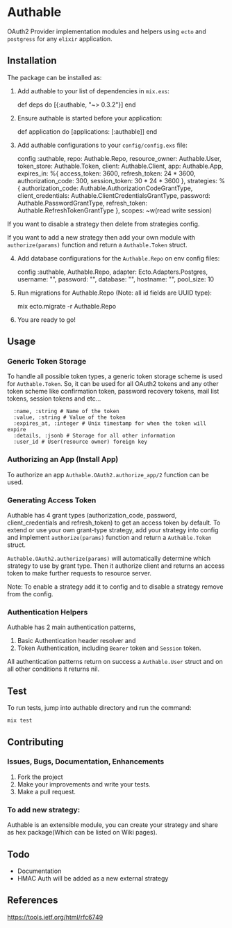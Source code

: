 # Authable

OAuth2 Provider implementation modules and helpers using `ecto` and `postgress` for any `elixir` application.

## Installation

The package can be installed as:

  1. Add authable to your list of dependencies in `mix.exs`:

        def deps do
          [{:authable, "~> 0.3.2"}]
        end

  2. Ensure authable is started before your application:

        def application do
          [applications: [:authable]]
        end

  3. Add authable configurations to your `config/config.exs` file:

        config :authable,
          repo: Authable.Repo,
          resource_owner: Authable.User,
          token_store: Authable.Token,
          client: Authable.Client,
          app: Authable.App,
          expires_in: %{
            access_token: 3600,
            refresh_token: 24 * 3600,
            authorization_code: 300,
            session_token: 30 * 24 * 3600
          },
          strategies: %{
            authorization_code: Authable.AuthorizationCodeGrantType,
            client_credentials: Authable.ClientCredentialsGrantType,
            password: Authable.PasswordGrantType,
            refresh_token: Authable.RefreshTokenGrantType
          },
          scopes: ~w(read write session)

  If you want to disable a strategy then delete from strategies config.

  If you want to add a new strategy then add your own module with `authorize(params)` function and return a `Authable.Token` struct.

  4. Add database configurations for the `Authable.Repo` on env config files:

        config :authable, Authable.Repo,
          adapter: Ecto.Adapters.Postgres,
          username: "",
          password: "",
          database: "",
          hostname: "",
          pool_size: 10

  5. Run migrations for Authable.Repo (Note: all id fields are UUID type):

        mix ecto.migrate -r Authable.Repo

  6. You are ready to go!

## Usage

### Generic Token Storage

To handle all possible token types, a generic token storage scheme is used for `Authable.Token`. So, it can be used for all OAuth2 tokens and any other token scheme like confirmation token, password recovery tokens, mail list tokens, session tokens and etc...

      :name, :string # Name of the token
      :value, :string # Value of the token
      :expires_at, :integer # Unix timestamp for when the token will expire
      :details, :jsonb # Storage for all other information
      :user_id # User(resource owner) foreign key

### Authorizing an App (Install App)

To authorize an app `Authable.OAuth2.authorize_app/2` function can be used.

### Generating Access Token

Authable has 4 grant types (authorization_code, password, client_credentials and refresh_token) to get an access token by default. To extend or use your own grant-type strategy, add your strategy into config and implement `authorize(params)` function and return a `Authable.Token` struct.

`Authable.OAuth2.authorize(params)` will automatically determine which strategy to use by grant type. Then it authorize client and returns an access token to make further requests to resource server.

Note: To enable a strategy add it to config and to disable a strategy remove from the config.

### Authentication Helpers

Authable has 2 main authentication patterns,
1) Basic Authentication header resolver and
2) Token Authentication, including `Bearer` token and `Session` token.

All authentication patterns return on success a `Authable.User` struct and on all other conditions it returns nil.

## Test

To run tests, jump into authable directory and run the command:

    mix test

## Contributing

### Issues, Bugs, Documentation, Enhancements

1) Fork the project
2) Make your improvements and write your tests.
3) Make a pull request.

### To add new strategy:

Authable is an extensible module, you can create your strategy and share as hex package(Which can be listed on Wiki pages).

## Todo

- Documentation
- HMAC Auth will be added as a new external strategy

## References

https://tools.ietf.org/html/rfc6749
